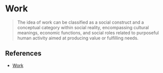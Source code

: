 # Work

> The idea of work can be classified as a social construct and a conceptual category within social reality, encompassing cultural meanings, economic functions, and social roles related to purposeful human activity aimed at producing value or fulfilling needs.

## References

- [Work](https://en.wikipedia.org/wiki/Work_(human_activity))